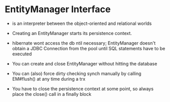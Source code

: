 # EntityManager Interface

- is an interpreter between the object-oriented and relational worlds

- Creating an EntityManager starts its persistence context.

- hibernate wont access the db ntil necessary; EntityManager doesn't obtain a
  JDBC Connection from the pool until SQL statements have to be executed

- You can create and close EntityManager without hitting the database

- You can (also) force dirty checking synch manually by calling EM#flush() at
  any time during a trx

- You have to close the persistence context at some point, so always place the
  close() call in a finally block
